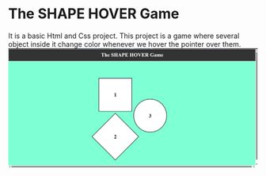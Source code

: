 
# The SHAPE HOVER Game

It is a basic Html and Css project. This project is a game where several object inside it change color whenever we hover the pointer over them.
![Photo of the Project](https://github.com/om7897/The-SHAPE-HOVER-Game/blob/main/project%201.png)
